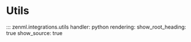 # Utils

::: zenml.integrations.utils
    handler: python
    rendering:
      show_root_heading: true
      show_source: true
